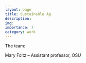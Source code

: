 ```yaml
---
layout: page
title: Sustainable Ag
description: 
img:
importance: 7
category: work
---
```



The team:<br>

Mary Foltz – Assistant professor, OSU<br>
